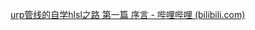 [urp管线的自学hlsl之路 第一篇 序言 - 哔哩哔哩 (bilibili.com)](https://www.bilibili.com/read/cv6382907?spm_id_from=333.999.0.0)